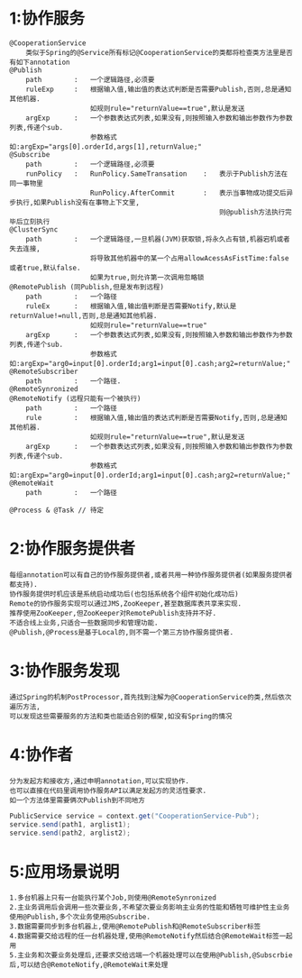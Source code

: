 1:协作服务
=====
	@CooperationService
		类似于Spring的@Service所有标记@CooperationService的类都将检查类方法里是否有如下annotation
	@Publish
		path		:	一个逻辑路径,必须要
		ruleExp		:	根据输入值,输出值的表达式判断是否需要Publish,否则,总是通知其他机器.
						如规则rule="returnValue==true",默认是发送
		argExp		:	一个参数表达式列表,如果没有,则按照输入参数和输出参数作为参数列表,传递个sub.
						参数格式如:argExp="args[0].orderId,args[1],returnValue;"
	@Subscribe
		path		:	一个逻辑路径,必须要
		runPolicy	:	RunPolicy.SameTransation	:	表示于Publish方法在同一事物里
						RunPolicy.AfterCommit		:	表示当事物成功提交后异步执行,如果Publish没有在事物上下文里,
														则@publish方法执行完毕后立刻执行
	@ClusterSync
		path		:	一个逻辑路径,一旦机器(JVM)获取锁,将永久占有锁,机器宕机或者失去连接,
						将导致其他机器中的某一个占用allowAcessAsFistTime:false或者true,默认false.
						如果为true,则允许第一次调用忽略锁
	@RemotePublish (同Publish,但是发布到远程)
		path		:	一个路径
		ruleEx		:	根据输入值,输出值判断是否需要Notify,默认是returnValue!=null,否则,总是通知其他机器.
						如规则rule="returnValue==true"
		argExp		:	一个参数表达式列表,如果没有,则按照输入参数和输出参数作为参数列表,传递个sub.
						参数格式如:argExp="arg0=input[0].orderId;arg1=input[0].cash;arg2=returnValue;"
	@RemoteSubscriber
		path		:	一个路径.
	@RemoteSynronized
	@RemoteNotify (远程只能有一个被执行)
		path		:	一个路径
		rule		:	根据输入值,输出值的表达式判断是否需要Notify,否则,总是通知其他机器.
						如规则rule="returnValue==true",默认是发送
		argExp		:	一个参数表达式列表,如果没有,则按照输入参数和输出参数作为参数列表,传递个sub.
						参数格式如:argExp="arg0=input[0].orderId;arg1=input[0].cash;arg2=returnValue;"
	@RemoteWait
		path		:	一个路径
	
	@Process & @Task // 待定

2:协作服务提供者
=====
	每组annotation可以有自己的协作服务提供者,或者共用一种协作服务提供者(如果服务提供者都支持).
	协作服务提供时机应该是系统启动成功后(也包括系统各个组件初始化成功后)
	Remote的协作服务实现可以通过JMS,ZooKeeper,甚至数据库表共享来实现.
	推荐使用ZooKeeper,但ZooKeeper对RemotePublish支持并不好.
	不适合线上业务,只适合一些数据同步和管理功能.
	@Publish,@Process是基于Local的,则不需一个第三方协作服务提供者.

3:协作服务发现
=====
	通过Spring的机制PostProcessor,首先找到注解为@CooperationService的类,然后依次遍历方法,
	可以发现这些需要服务的方法和类也能适合别的框架,如没有Spring的情况

4:协作者
=====
	分为发起方和接收方,通过申明annotation,可以实现协作.
	也可以直接在代码里调用协作服务API以满足发起方的灵活性要求.
	如一个方法体里需要俩次Publish到不同地方
```java
PublicService service = context.get("CooperationService-Pub");
service.send(path1, arglist1);
service.send(path2, arglist2);
```

5:应用场景说明
=====
	1.多台机器上只有一台能执行某个Job,则使用@RemoteSynronized
	2.主业务调用后会调用一些次要业务,不希望次要业务影响主业务的性能和牺牲可维护性主业务使用@Publish,多个次业务使用@Subscribe.
	3.数据需要同步到多台机器上,使用@RemotePublish和@RemoteSubscriber标签
	4.数据需要交给远程的任一台机器处理,使用@RemoteNotify然后结合@RemoteWait标签一起用
	5.主业务和次要业务处理后,还要求交给远端一个机器处理可以在使用@Publish,@Subscrbie后,可以结合@RemoteNotify,@RemoteWait来处理
